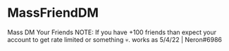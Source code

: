 # MassFriendDM
Mass DM Your Friends
NOTE: If you have +100 friends than expect your account to get rate limited or something 💀.
works as 5/4/22 | Neron#6986
